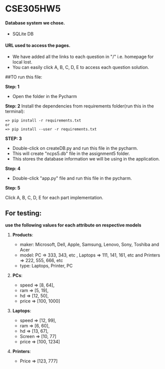 # CSE305HW5

#### Database system we chose.
* SQLite DB 

#### URL used to access the pages.
* We have added all the links to each question in "/" i.e. homepage for local lost.
* You can easily click A, B, C, D, E to access each question solution.

##TO run this file:

**Step: 1**
* Open the folder in the Pycharm

**Step: 2** 
Install the dependencies from requirements folder(run this in the terminal): 

    => pip install -r requirements.txt 
    or  
    => pip install --user -r requirements.txt

**STEP: 3**  
* Double-click on createDB.py and run this file in the pycharm.
* This will create "ncps5.db" file in the assignment5 folder. 
* This stores the database information we will be using in the application.

**Step: 4** 
* Double-click "app.py" file and run this file in the pycharm.

**Step: 5**

Click A, B, C, D, E for each part implementation.

##  For testing: 
**use the following values for each attribute on respective models**

1. **Products**: 
   * maker: Microsoft, Dell, Apple, Samsung, Lenovo, Sony, Toshiba and Acer
   * model: PC => 333, 343, etc , Laptops => 111, 141, 161, etc and Printers => 222, 555, 666, etc 
   * type: Laptops, Printer, PC
    
2. **PCs**: 
   * speed => [8, 64], 
   * ram => [5, 19], 
   * hd => [12, 50],
   * price => [100, 1000]
    
3. **Laptops**: 
   * speed => [12, 99],
   * ram => [6, 60],
   * hd => [13, 67],
   * Screen => [10, 77]
   * price => [100, 1234]
    
4. **Printers**: 
   * Price => [123, 777]


